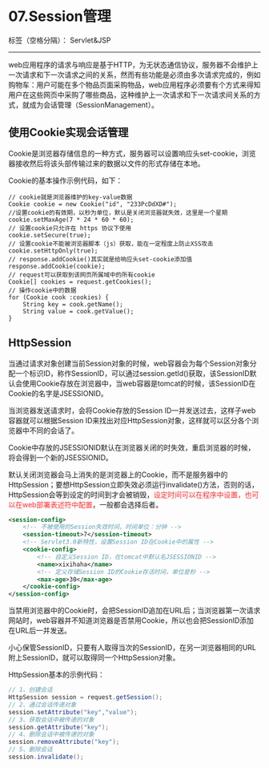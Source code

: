 ﻿# 07.Session管理

标签（空格分隔）： Servlet&JSP

---

web应用程序的请求与响应是基于HTTP，为无状态通信协议，服务器不会维护上一次请求和下一次请求之间的关系，然而有些功能是必须由多次请求完成的，例如购物车：用户可能在多个物品页面采购物品，web应用程序必须要有个方式来得知用户在这些网页中采购了哪些商品，这种维护上一次请求和下一次请求间关系的方式，就成为会话管理（SessionManagement）。

## 使用Cookie实现会话管理

Cookie是浏览器存储信息的一种方式，服务器可以设置响应头set-cookie，浏览器接收然后将该头部传输过来的数据以文件的形式存储在本地。

Cookie的基本操作示例代码，如下：

``` 
// cookie就是浏览器维护的key-value数据
Cookie cookie = new Cookie("id", "233PcDdXD#");
//设置cookie的有效期，以秒为单位，默认是关闭浏览器就失效，这里是一个星期
cookie.setMaxAge(7 * 24 * 60 * 60);
// 设置cookie只允许在 https 协议下使用
cookie.setSecure(true);
// 设置cookie不能被浏览器脚本（js）获取，能在一定程度上防止XSS攻击
cookie.setHttpOnly(true);
// response.addCookie()其实就是给响应头set-cookie添加值
response.addCookie(cookie);
// request可以获取到该网页所属域中的所有cookie
Cookie[] cookies = request.getCookies();
// 操作cookie中的数据
for (Cookie cook :cookies) {
    String key = cook.getName();
    String value = cook.getValue();
}
``` 

## HttpSession

当通过请求对象创建当前Session对象的时候，web容器会为每个Session对象分配一个标识ID，称作SessionID，可以通过session.getId()获取，该SessionID默认会使用Cookie存放在浏览器中，当web容器是tomcat的时候，该SessionID在Cookie的名字是JSESSIONID。

当浏览器发送请求时，会将Cookie存放的Session ID一并发送过去，这样子web容器就可以根据Session ID来找出对应HttpSession对象，这样就可以区分各个浏览器中不同的会话了。

Cookie中存放的JSESSIONID默认在浏览器关闭的时失效，重启浏览器的时候，将会得到一个新的JSESSIONID。

默认关闭浏览器会马上消失的是浏览器上的Cookie，而不是服务器中的HttpSession；要想HttpSession立即失效必须运行invalidate()方法，否则的话，HttpSession会等到设定的时间到才会被销毁，<font color="FF2D2D">设定时间可以在程序中设置，也可以在web部署表述符中配置</font>，一般都会选择后者。

``` xml 
<session-config>
    <!-- 不被使用的Session失效时间，时间单位：分钟 -->
    <session-timeout>7</session-timeout>
    <!-- Servlet3.0新特性，设置Session ID在Cookie中的属性 -->
    <cookie-config>
        <!-- 自定义Session ID，在tomcat中默认名JSESSIONID -->
        <name>xixihaha</name>
        <!-- 定义存储Session ID的Cookie存活时间，单位是秒 -->
        <max-age>30</max-age>
    </cookie-config>
</session-config>
``` 

当禁用浏览器中的Cookie时，会把SessionID追加在URL后；当浏览器第一次请求网站时，web容器并不知道浏览器是否禁用Cookie，所以也会把SessionID添加在URL后一并发送。

小心保管SessionID，只要有人取得当次的SessionID，在另一浏览器相同的URL附上SessionID，就可以取得同一个HttpSession对象。

HttpSession基本的示例代码：

``` java
// 1、创建会话
HttpSession session = request.getSession();
// 2、通过会话传递对象
session.setAttribute("key","value");
// 3、获取会话中被传递的对象
session.getAttribute("key");
// 4、删除会话中被传递的对象
session.removeAttribute("key");
// 5、删除会话
session.invalidate();
``` 